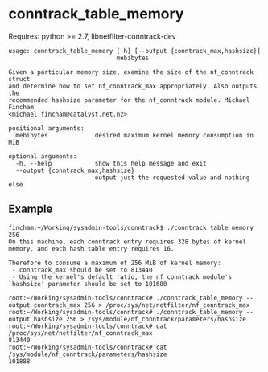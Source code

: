 conntrack_table_memory
======================

Requires: python >= 2.7, libnetfilter-conntrack-dev

    usage: conntrack_table_memory [-h] [--output {conntrack_max,hashsize}]
                                  mebibytes

    Given a particular memory size, examine the size of the nf_conntrack struct
    and determine how to set nf_conntrack_max appropriately. Also outputs the
    recommended hashsize parameter for the nf_conntrack module. Michael Fincham
    <michael.fincham@catalyst.net.nz>

    positional arguments:
      mebibytes             desired maximum kernel memory consumption in MiB

    optional arguments:
      -h, --help            show this help message and exit
      --output {conntrack_max,hashsize}
                            output just the requested value and nothing else

Example
-------

    fincham:~/Working/sysadmin-tools/conntrack$ ./conntrack_table_memory 256
    On this machine, each conntrack entry requires 328 bytes of kernel memory, and each hash table entry requires 16.

    Therefore to consume a maximum of 256 MiB of kernel memory:
     - conntrack_max should be set to 813440
     - Using the kernel's default ratio, the nf_conntrack module's `hashsize' parameter should be set to 101680

    root:~/Working/sysadmin-tools/conntrack# ./conntrack_table_memory --output conntrack_max 256 > /proc/sys/net/netfilter/nf_conntrack_max
    root:~/Working/sysadmin-tools/conntrack# ./conntrack_table_memory --output hashsize 256 > /sys/module/nf_conntrack/parameters/hashsize
    root:~/Working/sysadmin-tools/conntrack# cat /proc/sys/net/netfilter/nf_conntrack_max
    813440
    root:~/Working/sysadmin-tools/conntrack# cat /sys/module/nf_conntrack/parameters/hashsize
    101888

